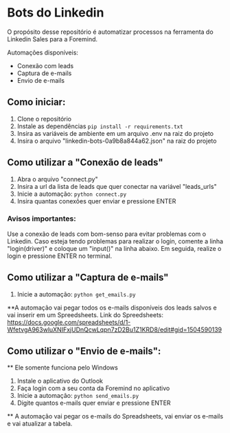 # Bots do Linkedin
O propósito desse repositório é automatizar processos na ferramenta do Linkedin Sales para a Foremind.

Automações disponíveis:
- Conexão com leads
- Captura de e-mails
- Envio de e-mails

## Como iniciar:
1. Clone o repositório
2. Instale as dependências
`pip install -r requirements.txt`
3. Insira as variáveis de ambiente em um arquivo .env na raiz do projeto
4. Insira o arquivo "linkedin-bots-0a9b8a844a62.json" na raiz do projeto

## Como utilizar a "Conexão de leads"
1. Abra o arquivo "connect.py"
2. Insira a url da lista de leads que quer conectar na variável "leads_urls"
3. Inicie a automação:
`python connect.py`
4. Insira quantas conexões quer enviar e pressione ENTER

 ### Avisos importantes:
 Use a conexão de leads com bom-senso para evitar problemas com o Linkedin.
 Caso esteja tendo problemas para realizar o login, comente a linha "login(driver)" e coloque um "input()" na linha abaixo.
 Em seguida, realize o login e pressione ENTER no terminal.
 
 ## Como utilizar a "Captura de e-mails"
 1. Inicie a automação:
 `python get_emails.py`
 
 **A automação vai pegar todos os e-mails disponíveis dos leads salvos e vai inserir em um Spreedsheets.
 Link do Spreedsheets: https://docs.google.com/spreadsheets/d/1-WfetvgA963wluXNIFxjUDnQcwLqpn7zD2Bu1Z1KRD8/edit#gid=1504590139
 
 ## Como utilizar o "Envio de e-mails":
 ** Ele somente funciona pelo Windows
 
 1. Instale o aplicativo do Outlook
 2. Faça login com a seu conta da Foremind no aplicativo
 3. Inicie a automação:
 `python send_emails.py`
 4. Digite quantos e-mails quer enviar e pressione ENTER
 
 ** A automação vai pegar os e-mails do Spreadsheets, vai enviar os e-mails e vai atualizar a tabela.
